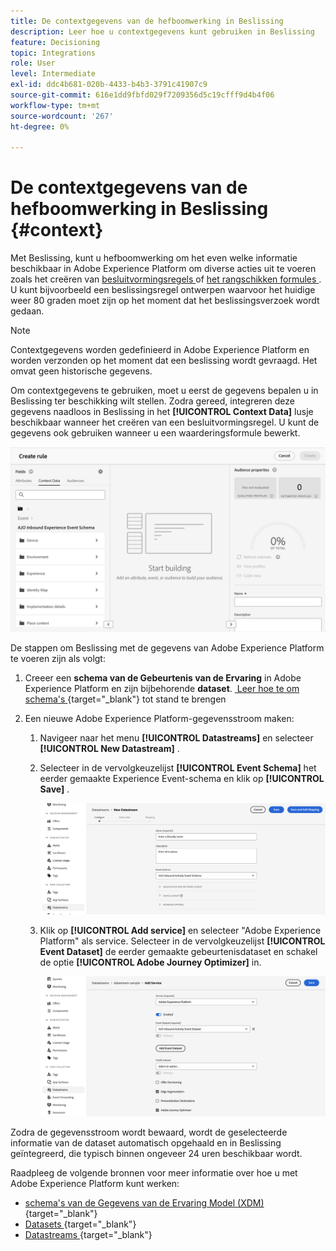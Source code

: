 ```yaml
---
title: De contextgegevens van de hefboomwerking in Beslissing
description: Leer hoe u contextgegevens kunt gebruiken in Beslissing
feature: Decisioning
topic: Integrations
role: User
level: Intermediate
exl-id: ddc4b681-020b-4433-b4b3-3791c41907c9
source-git-commit: 616e1dd9fbfd029f7209356d5c19cfff9d4b4f06
workflow-type: tm+mt
source-wordcount: '267'
ht-degree: 0%

---
```


# De contextgegevens van de hefboomwerking in Beslissing {#context}

Met Beslissing, kunt u hefboomwerking om het even welke informatie beschikbaar in Adobe Experience Platform om diverse acties uit te voeren zoals het creëren van [ besluitvormingsregels ](rules.md) of [ het rangschikken formules ](ranking.md). U kunt bijvoorbeeld een beslissingsregel ontwerpen waarvoor het huidige weer 80 graden moet zijn op het moment dat het beslissingsverzoek wordt gedaan.

>[!NOTE]
>
>Contextgegevens worden gedefinieerd in Adobe Experience Platform en worden verzonden op het moment dat een beslissing wordt gevraagd. Het omvat geen historische gegevens.

Om contextgegevens te gebruiken, moet u eerst de gegevens bepalen u in Beslissing ter beschikking wilt stellen. Zodra gereed, integreren deze gegevens naadloos in Beslissing in het **[!UICONTROL Context Data]** lusje beschikbaar wanneer het creëren van een besluitvormingsregel. U kunt de gegevens ook gebruiken wanneer u een waarderingsformule bewerkt.

![](assets/decision-rules-context.png)

De stappen om Beslissing met de gegevens van Adobe Experience Platform te voeren zijn als volgt:

1. Creeer een **schema van de Gebeurtenis van de Ervaring** in Adobe Experience Platform en zijn bijbehorende **dataset**. [ Leer hoe te om schema&#39;s ](https://experienceleague.adobe.com/nl/docs/experience-platform/xdm/ui/resources/schemas){target="_blank"} tot stand te brengen 

1. Een nieuwe Adobe Experience Platform-gegevensstroom maken:

   1. Navigeer naar het menu **[!UICONTROL Datastreams]** en selecteer **[!UICONTROL New Datastream]** .

   1. Selecteer in de vervolgkeuzelijst **[!UICONTROL Event Schema]** het eerder gemaakte Experience Event-schema en klik op **[!UICONTROL Save]** .

      ![](assets/decision-rule-context-datastream.png)

   1. Klik op **[!UICONTROL Add service]** en selecteer &quot;Adobe Experience Platform&quot; als service. Selecteer in de vervolgkeuzelijst **[!UICONTROL Event Dataset]** de eerder gemaakte gebeurtenisdataset en schakel de optie **[!UICONTROL Adobe Journey Optimizer]** in.

      ![](assets/decision-rules-context-datastream-service.png)

Zodra de gegevensstroom wordt bewaard, wordt de geselecteerde informatie van de dataset automatisch opgehaald en in Beslissing geïntegreerd, die typisch binnen ongeveer 24 uren beschikbaar wordt.

Raadpleeg de volgende bronnen voor meer informatie over hoe u met Adobe Experience Platform kunt werken:

* [ schema&#39;s van de Gegevens van de Ervaring Model (XDM) ](https://experienceleague.adobe.com/nl/docs/experience-platform/xdm/schema/composition){target="_blank"} 
* [ Datasets ](https://experienceleague.adobe.com/nl/docs/experience-platform/catalog/datasets/overview){target="_blank"} 
* [ Datastreams ](https://experienceleague.adobe.com/nl/docs/experience-platform/datastreams/overview){target="_blank"} 
